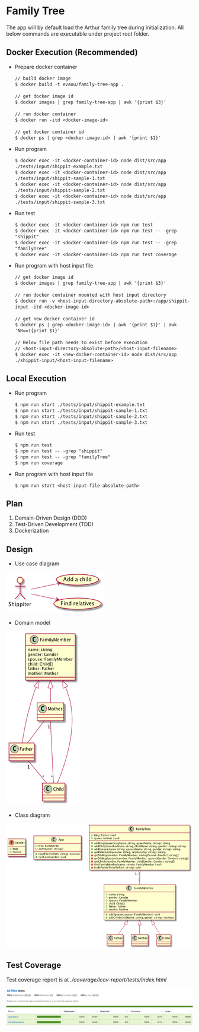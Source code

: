 # Family Tree

The app will by default load the Arthur family tree during initialization. All below commands are executable under project root folder.
## Docker Execution (Recommended)

- Prepare docker container

    ```
    // build docker image
    $ docker build -t evaou/family-tree-app .

    // get docker image id
    $ docker images | grep family-tree-app | awk '{print $3}'

    // run docker container
    $ docker run -itd <docker-image-id>

    // get docker container id
    $ docker ps | grep <docker-image-id> | awk '{print $1}'
    ```

- Run program

    ```
    $ docker exec -it <docker-container-id> node dist/src/app ./tests/input/shippit-example.txt
    $ docker exec -it <docker-container-id> node dist/src/app ./tests/input/shippit-sample-1.txt
    $ docker exec -it <docker-container-id> node dist/src/app ./tests/input/shippit-sample-2.txt
    $ docker exec -it <docker-container-id> node dist/src/app ./tests/input/shippit-sample-3.txt
    ```

- Run test

    ```
    $ docker exec -it <docker-container-id> npm run test
    $ docker exec -it <docker-container-id> npm run test -- -grep "shippit"
    $ docker exec -it <docker-container-id> npm run test -- -grep "familyTree"
    $ docker exec -it <docker-container-id> npm run test coverage
    ```

- Run program with host input file

    ```
    // get docker image id
    $ docker images | grep family-tree-app | awk '{print $3}'

    // run docker container mounted with host input directory
    $ docker run -v <host-input-directory-absolute-path>:/app/shippit-input -itd <docker-image-id>

    // get new docker container id
    $ docker ps | grep <docker-image-id> | awk '{print $1}' | awk 'NR==1{print $1}'

    // Below file path needs to exist before execution
    // <host-input-directory-absolute-path>/<host-input-filename>
    $ docker exec -it <new-docker-container-id> node dist/src/app ./shippit-input/<host-input-filename>
    ```
## Local Execution

- Run program

    ```
    $ npm run start ./tests/input/shippit-example.txt
    $ npm run start ./tests/input/shippit-sample-1.txt
    $ npm run start ./tests/input/shippit-sample-2.txt
    $ npm run start ./tests/input/shippit-sample-3.txt
    ```

- Run test

    ```
    $ npm run test
    $ npm run test -- -grep "shippit"
    $ npm run test -- -grep "familyTree"
    $ npm run coverage
    ```

- Run program with host input file

    ```
    $ npm run start <host-input-file-absolute-path>
    ```

## Plan

1. Domain-Driven Design (DDD)
2. Test-Driven Development (TDD)
3. Dockerization

## Design

- Use case diagram

![](res/use-case-diagram.png)

- Domain model

![](res/domain-model.png)

- Class diagram

![](res/class-diagram.png)

## Test Coverage
Test coverage report is at _./coverage/lcov-report/tests/index.html_

![](res/test-coverage.png)